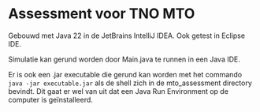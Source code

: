 # Assessment voor TNO MTO

Gebouwd met Java 22 in de JetBrains IntelliJ IDEA. Ook getest in Eclipse IDE.

Simulatie kan gerund worden door Main.java te runnen in een Java IDE. 

Er is ook een .jar executable die gerund kan worden met het commando ```java -jar executable.jar``` als de shell zich in de mto_assessment directory bevindt. Dit gaat er wel van uit dat een Java Run Environment op de computer is geïnstalleerd.

